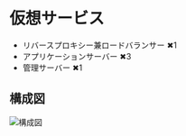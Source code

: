 # 仮想サービス

- リバースプロキシー兼ロードバランサー ✖︎1
- アプリケーションサーバー ✖︎3
- 管理サーバー ✖︎1

## 構成図

<img src= "https://i.gyazo.com/64b06c2393a8dc33206ec7241f24d64c.png"
alt="構成図">
